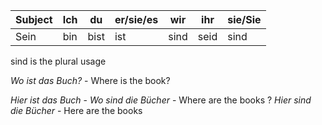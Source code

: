 |Subject|Ich|du|er/sie/es|wir|ihr|sie/Sie |
|-------|---|--|---------|---|----|--------|
|Sein |bin|bist|ist|sind|seid|sind|

sind is the plural usage

_Wo ist das Buch?_ - Where is the book?

*Hier ist das Buch* - 
*Wo sind die Bücher* - Where are the books ?
*Hier sind die Bücher* - Here are the books